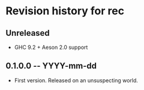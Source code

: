 # Revision history for rec

## Unreleased

- GHC 9.2 + Aeson 2.0 support

## 0.1.0.0 -- YYYY-mm-dd

* First version. Released on an unsuspecting world.
